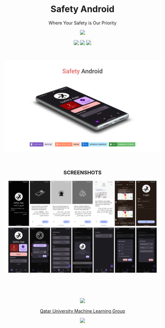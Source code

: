 <h1 align="center">
Safety Android
</h1>
<p align="center">
Where Your Safety is Our  Priority
</p>
<p align="center">
<img src="https://raw.githubusercontent.com/catppuccin/catppuccin/main/assets/palette/macchiato.png" width="400" />
</p>

<p align="center">
    <a href="https://github.com/atick-faisal/Safety-Android/releases"><img src="https://img.shields.io/github/release/atick-faisal/Safety-Android?colorA=363a4f&colorB=b7bdf8&style=for-the-badge"></a>
    <a href="https://github.com/atick-faisal/Safety-Android/issues"><img src="https://img.shields.io/github/issues/atick-faisal/Safety-Android?colorA=363a4f&colorB=f5a97f&style=for-the-badge"></a>
    <a href="https://github.com/atick-faisal/Safety-Android/contributors"><img src="https://img.shields.io/github/contributors/atick-faisal/Safety-Android?colorA=363a4f&colorB=a6da95&style=for-the-badge"></a>
</p>

<br>

<p align="center">
  <img src="screenshots/mockup.png" width="700"/>
</p>

<br>

<h3 align="center">
  SCREENSHOTS
</h3>
<p align="center">
  <img src="screenshots/screens.png" width="700"/>
</p>

<br>
<br>
<br>

<p align="center"><img src="https://raw.githubusercontent.com/catppuccin/catppuccin/main/assets/footers/gray0_ctp_on_line.svg?sanitize=true" /></p>
<p align="center"><a href="https://sites.google.com/view/mchowdhury" target="_blank">Qatar University Machine Learning Group</a>
<p align="center"><a href="https://github.com/atick-faisal/Jetpack-Compose-Starter/blob/main/LICENSE"><img src="https://img.shields.io/static/v1.svg?style=for-the-badge&label=License&message=MIT&logoColor=d9e0ee&colorA=363a4f&colorB=b7bdf8"/></a></p>
